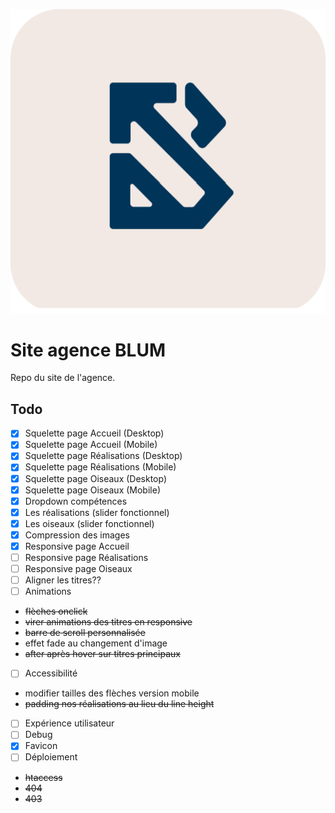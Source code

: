 ![Logo Agence Blum](img/logo-blum-header.svg)

# Site agence BLUM
Repo du site de l'agence.

## Todo

- [x] Squelette page Accueil (Desktop)
- [x] Squelette page Accueil (Mobile)
- [x] Squelette page Réalisations (Desktop)
- [x] Squelette page Réalisations (Mobile)
- [x] Squelette page Oiseaux (Desktop)
- [x] Squelette page Oiseaux (Mobile)
- [x] Dropdown compétences
- [x] Les réalisations (slider fonctionnel)
- [x] Les oiseaux (slider fonctionnel)
- [x] Compression des images
- [x] Responsive page Accueil
- [ ] Responsive page Réalisations
- [ ] Responsive page Oiseaux
- [ ] Aligner les titres?? 
- [ ] Animations
- ~~flèches onclick~~
- ~~virer animations des titres en responsive~~
- ~~barre de scroll personnalisée~~
- effet fade au changement d'image
- ~~after après hover sur titres principaux~~ 
- [ ] Accessibilité
- modifier tailles des flèches version mobile
- ~~padding nos réalisations au lieu du line height~~
- [ ] Expérience utilisateur
- [ ] Debug
- [x] Favicon
- [ ] Déploiement
- ~~htaccess~~
- ~~404~~
- ~~403~~
